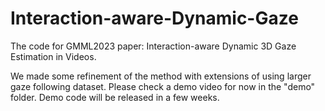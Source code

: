 # Interaction-aware-Dynamic-Gaze
The code for GMML2023 paper: Interaction-aware Dynamic 3D Gaze Estimation in Videos. 

We made some refinement of the method with extensions of using larger gaze following dataset. Please check a demo video for now in the "demo" folder. 
Demo code will be released in a few weeks. 
